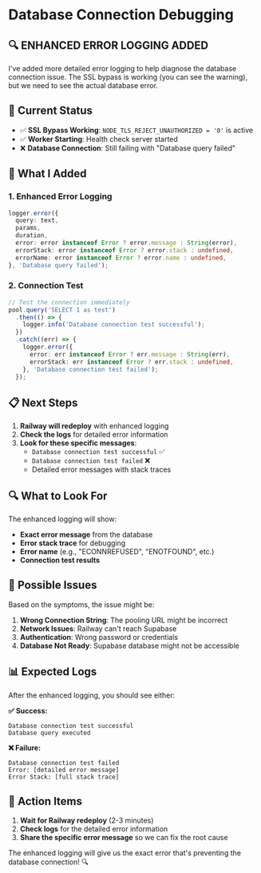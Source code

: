 # Database Connection Debugging

## 🔍 **ENHANCED ERROR LOGGING ADDED**

I've added more detailed error logging to help diagnose the database connection issue. The SSL bypass is working (you can see the warning), but we need to see the actual database error.

## 🚨 **Current Status**

- ✅ **SSL Bypass Working**: `NODE_TLS_REJECT_UNAUTHORIZED = '0'` is active
- ✅ **Worker Starting**: Health check server started
- ❌ **Database Connection**: Still failing with "Database query failed"

## 🔧 **What I Added**

### 1. **Enhanced Error Logging**
```typescript
logger.error({
  query: text,
  params,
  duration,
  error: error instanceof Error ? error.message : String(error),
  errorStack: error instanceof Error ? error.stack : undefined,
  errorName: error instanceof Error ? error.name : undefined,
}, 'Database query failed');
```

### 2. **Connection Test**
```typescript
// Test the connection immediately
pool.query('SELECT 1 as test')
  .then(() => {
    logger.info('Database connection test successful');
  })
  .catch((err) => {
    logger.error({
      error: err instanceof Error ? err.message : String(err),
      errorStack: err instanceof Error ? err.stack : undefined,
    }, 'Database connection test failed');
  });
```

## 📋 **Next Steps**

1. **Railway will redeploy** with enhanced logging
2. **Check the logs** for detailed error information
3. **Look for these specific messages**:
   - `Database connection test successful` ✅
   - `Database connection test failed` ❌
   - Detailed error messages with stack traces

## 🔍 **What to Look For**

The enhanced logging will show:
- **Exact error message** from the database
- **Error stack trace** for debugging
- **Error name** (e.g., "ECONNREFUSED", "ENOTFOUND", etc.)
- **Connection test results**

## 🎯 **Possible Issues**

Based on the symptoms, the issue might be:

1. **Wrong Connection String**: The pooling URL might be incorrect
2. **Network Issues**: Railway can't reach Supabase
3. **Authentication**: Wrong password or credentials
4. **Database Not Ready**: Supabase database might not be accessible

## 📊 **Expected Logs**

After the enhanced logging, you should see either:

**✅ Success:**
```
Database connection test successful
Database query executed
```

**❌ Failure:**
```
Database connection test failed
Error: [detailed error message]
Error Stack: [full stack trace]
```

## 🚀 **Action Items**

1. **Wait for Railway redeploy** (2-3 minutes)
2. **Check logs** for the detailed error information
3. **Share the specific error message** so we can fix the root cause

The enhanced logging will give us the exact error that's preventing the database connection! 🔍
